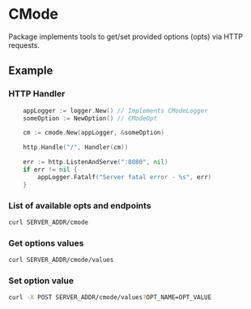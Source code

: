 # CMode

Package implements tools to get/set provided options (opts) via HTTP requests.

## Example

### HTTP Handler

```go
    appLogger := logger.New() // Implements CModeLogger
    someOption := NewOption() // CModeOpt

    cm := cmode.New(appLogger, &someOption)

    http.Handle("/", Handler(cm))

    err := http.ListenAndServe(":8080", nil)
    if err != nil {
        appLogger.Fatalf("Server fatal error - %s", err)
    }
```

### List of available opts and endpoints
```bash
curl SERVER_ADDR/cmode
```

### Get options values
```bash
curl SERVER_ADDR/cmode/values
```

### Set option value
```bash
curl -X POST SERVER_ADDR/cmode/values?OPT_NAME=OPT_VALUE
```

